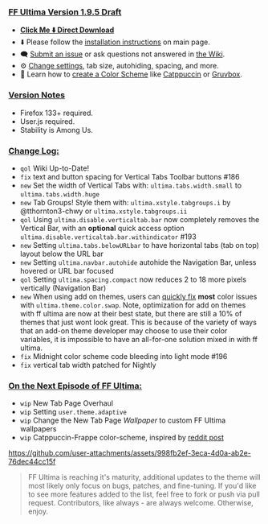 ### <ins> FF Ultima Version 1.9.5 Draft
- **[Click Me ⬇️ Direct Download](https://github.com/soulhotel/FF-ULTIMA/releases/download/1.9.5/ffultima1.9.5.zip)**
- ⬇️ Please follow the [installation instructions](https://github.com/soulhotel/FF-ULTIMA#installation) on main page.
- 🗨️ [Submit an issue](https://github.com/soulhotel/FF-ULTIMA/issues/new/choose) or ask questions not answered in [the Wiki](https://github.com/soulhotel/FF-ULTIMA/wiki).
- ⚙️ [Change settings](https://github.com/soulhotel/FF-ULTIMA/wiki/Settings), tab size, autohiding, spacing, and more.
- 🎨 Learn how to [create a Color Scheme](https://github.com/soulhotel/FF-ULTIMA/wiki/Create-a-Color-Scheme) like [Catppuccin](https://github.com/soulhotel/FF-ULTIMA/blob/next-release/theme/color-schemes/catppuccin/readme.md) or [Gruvbox](https://github.com/soulhotel/FF-ULTIMA/blob/next-release/theme/color-schemes/gruvbox-light/readme.md).

### <ins> Version Notes
- Firefox 133+ required.
- User.js required.
- Stability is Among Us.

### <ins> Change Log:
- `qol` Wiki Up-to-Date!
- `fix` text and button spacing for Vertical Tabs Toolbar buttons #186
- `new` Set the width of Vertical Tabs with: `ultima.tabs.width.small` to `ultima.tabs.width.huge`
- `new` Tab Groups! Style them with: `ultima.xstyle.tabgroups.i` by @tthornton3-chwy or `ultima.xstyle.tabgroups.ii`
- `qol` Using `ultima.disable.verticaltab.bar` now completely removes the Vertical Bar, with an **optional** quick access option `ultima.disable.verticaltab.bar.withindicator` #193
- `new` Setting `ultima.tabs.belowURLbar` to have horizontal tabs (tab on top) layout below the URL bar
- `new` Setting `ultima.navbar.autohide` autohide the Navigation Bar, unless hovered or URL bar focused
- `qol` Setting `ultima.spacing.compact` now reduces 2 to 18 more pixels vertically (Navigation Bar)
- `new` When using add on themes, users can [quickly fix](https://github.com/soulhotel/FF-ULTIMA/wiki/Using-Add%E2%80%90On-Themes) **most** color issues with `ultima.theme.color.swap`. Note, optimization for add on themes with ff ultima are now at their best state, but there are still a 10% of themes that just wont look great. This is because of the variety of ways that an add-on theme developer may choose to use their color variables, it is impossible to have an all-for-one solution mixed in with ff ultima.
- `fix` Midnight color scheme code bleeding into light mode #196
- `fix` vertical tab width patched for Nightly

### <ins> On the Next Episode of FF Ultima:
- `wip` New Tab Page Overhaul
- `wip` Setting `user.theme.adaptive`
- `wip` Change the New Tab Page *Wallpaper* to custom FF Ultima wallpapers
- `wip` Catppuccin-Frappe color-scheme, inspired by [reddit post](https://www.reddit.com/r/FirefoxCSS/comments/1gvrm1e/comment/ly69zbn/?utm_source=share&utm_medium=web3x&utm_name=web3xcss&utm_term=1&utm_content=share_button)



https://github.com/user-attachments/assets/998fb2ef-3eca-4d0a-ab2e-76dec44cc15f



> FF Ultima is reaching it's maturity, additional updates to the theme will most likely only focus on bugs, patches, and fine-tuning. If you'd like to see more features added to the list, feel free to fork or push via pull request. Contributors, like always - are always welcome. Otherwise, enjoy.
